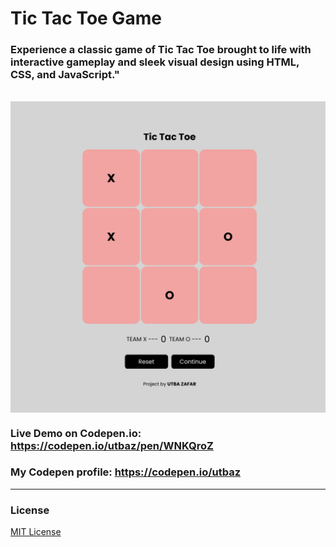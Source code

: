 # Tic Tac Toe Game

### Experience a classic game of Tic Tac Toe brought to life with interactive gameplay and sleek visual design using HTML, CSS, and JavaScript."
<br/>
<img align="center" src="https://github.com/Uzafar90/tic_tac_toe_game/blob/main/demo.png"/>
<br/>

### Live Demo on Codepen.io:  https://codepen.io/utbaz/pen/WNKQroZ

### My Codepen profile:  https://codepen.io/utbaz

<hr/>

### License
[MIT License](LICENSE)
